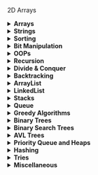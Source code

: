 2D Arrays

<details>
  <summary><strong>Arrays</strong></summary>

Arrays

</details>

<details>
  <summary><strong>Strings</strong></summary>

Strings

</details>

<details>
  <summary><strong>Sorting</strong></summary>

Sorting

</details>

<details>
  <summary><strong>Bit Manipulation</strong></summary>

Bit Manipulation

</details>

<details>
  <summary><strong>OOPs</strong></summary>

OOPs

</details>

<details>
  <summary><strong>Recursion</strong></summary>

1. [problem 1](https://github.com/mohit1106/DSA-Java/blob/ef87b3a1914325f649b272bf27a277e57e352103/Recurrsion/pb1.java) - print numbers from n to 1
2. [problem 2](https://github.com/mohit1106/DSA-Java/blob/226da130f9d34e513ee9248eff7cd232f90b1ce1/Recurrsion/pb2.java) - Print numbers from 1 to n
3. [problem 3](https://github.com/mohit1106/DSA-Java/blob/226da130f9d34e513ee9248eff7cd232f90b1ce1/Recurrsion/pb3.java) - Factorial of number
4. [problem 4](https://github.com/mohit1106/DSA-Java/blob/226da130f9d34e513ee9248eff7cd232f90b1ce1/Recurrsion/pb4.java) - Nth fibonacci number
5. [problem 5](https://github.com/mohit1106/DSA-Java/blob/226da130f9d34e513ee9248eff7cd232f90b1ce1/Recurrsion/pb5.java) - array is sorted or not
6. [problem 6](https://github.com/mohit1106/DSA-Java/blob/226da130f9d34e513ee9248eff7cd232f90b1ce1/Recurrsion/pb6.java) - first and last Occurrence
7. [problem 7](https://github.com/mohit1106/DSA-Java/blob/226da130f9d34e513ee9248eff7cd232f90b1ce1/Recurrsion/pb7.java) - last Occurrence
8. [problem 8](https://github.com/mohit1106/DSA-Java/blob/226da130f9d34e513ee9248eff7cd232f90b1ce1/Recurrsion/pb8.java) - printing x^n
9. [problem 9](https://github.com/mohit1106/DSA-Java/blob/226da130f9d34e513ee9248eff7cd232f90b1ce1/Recurrsion/pb9.java) - Tiling Problem
10. [problem 10](https://github.com/mohit1106/DSA-Java/blob/226da130f9d34e513ee9248eff7cd232f90b1ce1/Recurrsion/pb10.java) - Remove duplicates in String
11. [problem 11](https://github.com/mohit1106/DSA-Java/blob/432ddba198fdd172bab2db6c851c083cc0fc2c16/Recurrsion/pb11.java) - Friends Pairing Problem
12. [problem 12](https://github.com/mohit1106/DSA-Java/blob/1ed47bac60ea66f3c24703560d15e641b0658048/Recurrsion/pb12.java) - Binary Strings problem

</details>

<details>
  <summary><strong>Divide & Conquer</strong></summary>

1. [problem 1](https://github.com/mohit1106/DSA-Java/blob/9494883d01839467331125cd42f5d382109f0f9f/Divide%20%26%20Conquer/pb1.java) - Merge Sort
2. [problem 2](https://github.com/mohit1106/DSA-Java/blob/c0890c0e1d420f9635168d7d94649ed804aaabae/Divide%20%26%20Conquer/pb2.java) - Quick Sort
3. [problem 3](https://github.com/mohit1106/DSA-Java/blob/f540328b1282bb18fed83a043b0f5ca5229b869c/Divide%20%26%20Conquer/pb3.java) - Search in Rotated Sorted Array

</details>

<details>
  <summary><strong>Backtracking</strong></summary>

1. [problem 1](https://github.com/mohit1106/DSA-Java/blob/3fbb35bef30a91b435feca34c58d5d83a52de684/Backtracking/arrays.java) - Backtracking on Arrays
2. [problem 2](https://github.com/mohit1106/DSA-Java/blob/3fbb35bef30a91b435feca34c58d5d83a52de684/Backtracking/subsets.java) - print all subsets of a given string
3. [problem 3](https://github.com/mohit1106/DSA-Java/blob/3fbb35bef30a91b435feca34c58d5d83a52de684/Backtracking/permutations.java) - print all permutations of a string
4. [problem 4](https://github.com/mohit1106/DSA-Java/blob/3fbb35bef30a91b435feca34c58d5d83a52de684/Backtracking/nQueens.java) - n queens simple version - ways to place n queens into n rows in a nXn board
5. [problem 5](https://github.com/mohit1106/DSA-Java/blob/3fbb35bef30a91b435feca34c58d5d83a52de684/Backtracking/nQueensReal.java) - n queens - prints all the possible boards
6. [problem 6](https://github.com/mohit1106/DSA-Java/blob/bce06672eec3cf0b349da727faca836dd600c694/Backtracking/nQueensWays.java) - n queens ways - count the total number of ways
7. [problem 7](https://github.com/mohit1106/DSA-Java/blob/bce06672eec3cf0b349da727faca836dd600c694/Backtracking/nQueensExists.java) - n queens solution exists or not - print one solution
8. [problem 8](https://github.com/mohit1106/DSA-Java/blob/a56e29740a67251170bc9670ca3b0fa49373c9bc/Backtracking/gridWays.java) - grid ways - ways to reach from (0, 0) to (n-1, m-1) in a nxm grid
9. [problem 9](https://github.com/mohit1106/DSA-Java/blob/a56e29740a67251170bc9670ca3b0fa49373c9bc/Backtracking/sudoku.java) - Sudoku solver - complete a sudoku of 9X9 grid

</details>

<details>
  <summary><strong>ArrayList</strong></summary>

1. [problem 1](https://github.com/mohit1106/DSA-Java/blob/55ec9c717f0967dde68a0ba2e903ef4bd55a01e8/ArrayList/waterContainer.java) - Container with most water
2. [problem 2](https://github.com/mohit1106/DSA-Java/blob/55ec9c717f0967dde68a0ba2e903ef4bd55a01e8/ArrayList/pairSum1.java) - Pairsum - if any pair in sorted ArrayList has target sum
3. [problem 3](https://github.com/mohit1106/DSA-Java/blob/55ec9c717f0967dde68a0ba2e903ef4bd55a01e8/ArrayList/pairSum2.java) - Pairsum 2 - find if any pair in a sorted and rotated arraylist has a target sum

</details>

<details>
  <summary><strong>LinkedList</strong></summary>

1. [problem 1](https://github.com/mohit1106/DSA-Java/blob/033cd856e0975a133bdc576d1225322e8dec19a7/LinkedList/Main.java) - Main with all Functions from scratch
2. [problem 2](https://github.com/mohit1106/DSA-Java/blob/033cd856e0975a133bdc576d1225322e8dec19a7/LinkedList/builtinLL.java) - Java Collection framework for linkedList
3. [problem 3](https://github.com/mohit1106/DSA-Java/blob/033cd856e0975a133bdc576d1225322e8dec19a7/LinkedList/MergeSort.java) - Merge Sort on linkedList
4. [problem 4](https://github.com/mohit1106/DSA-Java/blob/033cd856e0975a133bdc576d1225322e8dec19a7/LinkedList/zigzagLL.java) - zig zag Linked List
5. [problem 5](https://github.com/mohit1106/DSA-Java/blob/033cd856e0975a133bdc576d1225322e8dec19a7/LinkedList/doublyLL.java) - Implementing a Doubly Linked List with basic functions and reverse function
6. [problem 6](https://github.com/mohit1106/DSA-Java/blob/033cd856e0975a133bdc576d1225322e8dec19a7/LinkedList/singlyCircularLL.java) - Circular Singly Linked List

</details>

<details>
  <summary><strong>Stacks</strong></summary>

1. [problem 1](https://github.com/mohit1106/DSA-Java/blob/27ac48f8ff13993dc32dcd3a68c3636f0f3fa811/stack/usingArrayList.java) - implementing functions of stack using an ArrayList
2. [problem 2](https://github.com/mohit1106/DSA-Java/blob/27ac48f8ff13993dc32dcd3a68c3636f0f3fa811/stack/usingLinkedList.java) - implementing functions of stack using a Linked List
3. [problem 3](https://github.com/mohit1106/DSA-Java/blob/27ac48f8ff13993dc32dcd3a68c3636f0f3fa811/stack/builtin.java) - builtin java collection framework for stack
4. [problem 4](https://github.com/mohit1106/DSA-Java/blob/27ac48f8ff13993dc32dcd3a68c3636f0f3fa811/stack/pushAtBottom.java) - push at the bottom of the stack
5. [problem 5](https://github.com/mohit1106/DSA-Java/blob/27ac48f8ff13993dc32dcd3a68c3636f0f3fa811/stack/reverseString.java) - reverse a string using a stack
6. [problem 6](https://github.com/mohit1106/DSA-Java/blob/27ac48f8ff13993dc32dcd3a68c3636f0f3fa811/stack/reverseStack.java) - reverse a stack
7. [problem 7](https://github.com/mohit1106/DSA-Java/blob/27ac48f8ff13993dc32dcd3a68c3636f0f3fa811/stack/stockSpan.java) - stock span problem
8. [problem 8](https://github.com/mohit1106/DSA-Java/blob/27ac48f8ff13993dc32dcd3a68c3636f0f3fa811/stack/nextGreater.java) - next greater element on right side
9. [problem 9](https://github.com/mohit1106/DSA-Java/blob/27ac48f8ff13993dc32dcd3a68c3636f0f3fa811/stack/validParentheses.java) - Valid Parentheses
10. [problem 10](https://github.com/mohit1106/DSA-Java/blob/27ac48f8ff13993dc32dcd3a68c3636f0f3fa811/stack/duplicateParentheses.java) - Duplicate Parentheses
11. [problem 11](https://github.com/mohit1106/DSA-Java/blob/27ac48f8ff13993dc32dcd3a68c3636f0f3fa811/stack/maxArea.java) - Max Area in Histogram

</details>

<details>
  <summary><strong>Queue</strong></summary>

1. [problem 1](https://github.com/mohit1106/DSA-Java/blob/1a7273ceac787023b8ce13f1b83cf511ff1acf99/queue/byArray.java) - implement functions of queue by array
2. [problem 2](https://github.com/mohit1106/DSA-Java/blob/1a7273ceac787023b8ce13f1b83cf511ff1acf99/queue/circularQueue.java) - implement circular queue using an array
3. [problem 3](https://github.com/mohit1106/DSA-Java/blob/1a7273ceac787023b8ce13f1b83cf511ff1acf99/queue/byLinkedList.java) - Queue using a Linked List
4. [problem 4](https://github.com/mohit1106/DSA-Java/blob/1a7273ceac787023b8ce13f1b83cf511ff1acf99/queue/byTwoStacks.java) - Queue using Two Stacks with O(n) for adding
5. [problem 5](https://github.com/mohit1106/DSA-Java/blob/1a7273ceac787023b8ce13f1b83cf511ff1acf99/queue/stackByTwoQueue.java) - Stacks using Two Queue with O(n) for pop
6. [problem 6](https://github.com/mohit1106/DSA-Java/blob/1a7273ceac787023b8ce13f1b83cf511ff1acf99/queue/firstNonRepeating.java) - first non-repeating letter in stream of characters
7. [problem 7](https://github.com/mohit1106/DSA-Java/blob/1a7273ceac787023b8ce13f1b83cf511ff1acf99/queue/interleaveTwoHalvws.java) - interleave two halves of a queue of even length
8. [problem 8](https://github.com/mohit1106/DSA-Java/blob/1a7273ceac787023b8ce13f1b83cf511ff1acf99/queue/reverseQueue.java) - reverse a queue using stack
9. [problem 9](https://github.com/mohit1106/DSA-Java/blob/1a7273ceac787023b8ce13f1b83cf511ff1acf99/queue/deque.java) - deque using java collection framework
10. [problem 10](https://github.com/mohit1106/DSA-Java/blob/1a7273ceac787023b8ce13f1b83cf511ff1acf99/queue/stackByDeque.java) - implement a stack using a deque
11. [problem 11](https://github.com/mohit1106/DSA-Java/blob/1a7273ceac787023b8ce13f1b83cf511ff1acf99/queue/queueByDeque.java) - implement a Queue using a deque

</details>

<details>
  <summary><strong>Greedy Algorithms</strong></summary>

1. [problem 1]() - Activity Selection problem
2. [problem 2]() - Fractional Knapsack Problem
3. [problem 3]() - Minimum absolute difference pairs
4. [problem 4]() - Max Length Chain of Pairs
5. [problem 5]() - Indian Coins
6. [problem 6]() - Job Sequencing Problem
7. [problem 7]() -

</details>


<details>
  <summary><strong>Binary Trees</strong></summary>

1. [problem 1](https://github.com/mohit1106/DSA-Java/blob/646f4d1064cfd28721593589169ea39b9da28260/Binary%20Trees/buildTreePreorder.java) - build a binary tree using a preorder sequence (also traversals)
2. [problem 2](https://github.com/mohit1106/DSA-Java/blob/646f4d1064cfd28721593589169ea39b9da28260/Binary%20Trees/height.java) - height of a binary tree
3. [problem 3](https://github.com/mohit1106/DSA-Java/blob/646f4d1064cfd28721593589169ea39b9da28260/Binary%20Trees/countNodes.java) - count total Nodes and their sum
4. [problem 4](https://github.com/mohit1106/DSA-Java/blob/646f4d1064cfd28721593589169ea39b9da28260/Binary%20Trees/diameterOfTree.java) - diameter of a binary tree - O(n^2)
5. [problem 5](https://github.com/mohit1106/DSA-Java/blob/646f4d1064cfd28721593589169ea39b9da28260/Binary%20Trees/diameterOptimized.java) - diameter of a binary tree - O(n)
6. [problem 6](https://github.com/mohit1106/DSA-Java/blob/646f4d1064cfd28721593589169ea39b9da28260/Binary%20Trees/subtreeOfTree.java) - Subtree of another Tree
7. [problem 7](https://github.com/mohit1106/DSA-Java/blob/646f4d1064cfd28721593589169ea39b9da28260/Binary%20Trees/topViewOfTree.java) - Top view of a Binary Tree
8. [problem 8](https://github.com/mohit1106/DSA-Java/blob/646f4d1064cfd28721593589169ea39b9da28260/Binary%20Trees/kthLevelOfTree.java) - print all elements of kth level in binary tree
9. [problem 9](https://github.com/mohit1106/DSA-Java/blob/646f4d1064cfd28721593589169ea39b9da28260/Binary%20Trees/lowestCommonAncestor.java) - lowest common ancestor for two given nodes - O(n) time, space
10. [problem 10](https://github.com/mohit1106/DSA-Java/blob/646f4d1064cfd28721593589169ea39b9da28260/Binary%20Trees/lowestCommonAncestor2.java) - lowest common ancestor two - O(n) time, const space
11. [problem 11](https://github.com/mohit1106/DSA-Java/blob/646f4d1064cfd28721593589169ea39b9da28260/Binary%20Trees/minDistance.java) - Minimum distance/edges between two nodes
12. [problem 12](https://github.com/mohit1106/DSA-Java/blob/646f4d1064cfd28721593589169ea39b9da28260/Binary%20Trees/kthAncestor.java) - Kth ancestor of a node
13. [problem 13](https://github.com/mohit1106/DSA-Java/blob/646f4d1064cfd28721593589169ea39b9da28260/Binary%20Trees/sumTree.java) - transform binary tree to sum tree

</details>


<details>
  <summary><strong>Binary Search Trees</strong></summary>

1. [problem 1]() - Build a Binary Search Tree
2. [problem 2]() - search for a key in BST
3. [problem 3]() - delete a node from BST
4. [problem 4]() - print all nodes in range k1 to k2
5. [problem 5]() - print all the paths from root to each leaf
6. [problem 6]() - check if a given BST is valid BST
7. [problem 7]() - mirror a BST
8. [problem 8]() - sorted array to balanced BST
9. [problem 9]() - convert BST to balanced BST - O(n)
10. [problem 10]() - find size of largest BST in Binary Tree
11. [problem 11]() - merge two BST

</details>



<details>
  <summary><strong>AVL Trees</strong></summary>

1. [problem 1]() - AVL trees - insert nodes
2. [problem 2]() - 

</details>



<details>
  <summary><strong>Priority Queue and Heaps</strong></summary>

1. [problem 1]() - Priority queue - java collection framework
2. [problem 2]() - priority queue of objects
3. [problem 3]() - insert an element in a heap - O(log n)
4. [problem 4]() - get minimim element from heap - Peek function - O(1)
5. [problem 5]() - delete element from heap - full implementation also included
6. [problem 6]() - full implementation max heap 
7. [problem 7]() - Heap Sort - O(n log n)
8. [problem 8]() - Nearby cars position from Origin
9. [problem 9]() - connect N ropes into one rope with minimum cost
10. [problem 10]() - Weakest Soldier/rows
11. [problem 11]() - sliding window maximum - O(n log k)

</details>



<details>
  <summary><strong>Hashing</strong></summary>

1. [problem 1]() - HashMap implementation of all functions
2. [problem 2]() - linked HashMap - builtin java
3. [problem 3]() - Tree Map - java builtin
4. [problem 4]() - find majority Element in an array
5. [problem 5]() - valid anagrams
6. [problem 6]() - hashset, iterator
7. [problem 7]() - linked hashSet, treeSet
8. [problem 8]() - count distinct elements in an array
9. [problem 9]() - union & intersection of two arrays
10. [problem 10]() - find itinerary(path) from tickets
11. [problem 11]() - largest subarray with 0 sum - O(n)
12. [problem 12]() - number of subarray whose sum equal to K - O(n)
13. [problem 13]() - print bottom view of a binary tree - using DFS - O(n log n)
14. [problem 14]() - print bottom view of a binary tree - using Hashing  - O(n)

</details>



<details>
  <summary><strong>Tries</strong></summary>

1. [problem 1]() - Implement Tries - insert, search
2. [problem 2]() - word break problem
3. [problem 3]() - prefix problem
4. [problem 4]() - startsWith function creation
5. [problem 5]() - *imp* - count unique substrings
6. [problem 6]() - *imp* - longest word having all its prefixes in array as words

</details>


<details>
  <summary><strong>Miscellaneous</strong></summary>

1. [problem 1](https://github.com/mohit1106/DSA-Java/blob/e4bbb8a3ff67a287edf6fa4bfda1724b7c2a30d9/Miscellaneous/Beautiful%20Array/Solution.java) - Beautiful Array

</details>
